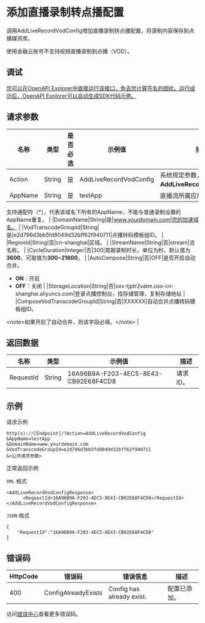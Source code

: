 # 添加直播录制转点播配置

调用AddLiveRecordVodConfig增加直播录制转点播配置，将录制内容保存到点播媒资库。

使用金融云账号不支持视频直播录制到点播（VOD）。

## 调试

[您可以在OpenAPI Explorer中直接运行该接口，免去您计算签名的困扰。运行成功后，OpenAPI Explorer可以自动生成SDK代码示例。](https://api.aliyun.com/#product=live&api=AddLiveRecordVodConfig&type=RPC&version=2016-11-01)

## 请求参数

|名称|类型|是否必选|示例值|描述|
|--|--|----|---|--|
|Action|String|是|AddLiveRecordVodConfig|系统规定参数，取值：**AddLiveRecordVodConfig**。 |
|AppName|String|是|testApp|直播流所属应用名称。

 支持通配符（\*），代表该域名下所有的AppName，不能与普通录制设置的AppName重复。 |
|DomainName|String|是|www.yourdomain.com|您的加速域名。 |
|VodTranscodeGroupId|String|是|e2d796d3bb5fd8049d32bff62f940711|点播转码模板组ID。 |
|RegionId|String|否|cn-shanghai|区域。 |
|StreamName|String|否|stream|流名称。 |
|CycleDuration|Integer|否|300|周期录制时长，单位为秒。默认值为**3600**，可取值为**300~21600**。 |
|AutoCompose|String|否|OFF|是否开启自动合并。

 -   **ON**：开启
-   **OFF**：关闭 |
|StorageLocation|String|否|xxx-tjptr2vatm.oss-cn-shanghai.aliyuncs.com|登录点播控制台，找存储管理，复制存储地址 |
|ComposeVodTranscodeGroupId|String|否|XXXXXX|自动合并点播转码模板组ID。

 <note\>如果开启了自动合并，则该字段必填。</note\> |

## 返回数据

|名称|类型|示例值|描述|
|--|--|---|--|
|RequestId|String|16A96B9A-F203-4EC5-8E43-CB92E68F4CD8|请求ID。 |

## 示例

请求示例

```
http(s)://[Endpoint]/?Action=AddLiveRecordVodConfig
&AppName=testApp
&DomainName=www.yourdomain.com
&VodTranscodeGroupId=e2d796d3bb5fd8049d32bff62f940711
&<公共请求参数>
```

正常返回示例

`XML` 格式

```
<AddLiveRecordVodConfigResponse>
	  <RequestId>16A96B9A-F203-4EC5-8E43-CB92E68F4CD8</RequestId>
</AddLiveRecordVodConfigResponse>
```

`JSON` 格式

```
{
    "RequestId":"16A96B9A-F203-4EC5-8E43-CB92E68F4CD8"
}
```

## 错误码

|HttpCode|错误码|错误信息|描述|
|--------|---|----|--|
|400|ConfigAlreadyExists|Config has already exist.|配置已添加。|

访问[错误中心](https://error-center.alibabacloud.com/status/product/live)查看更多错误码。

